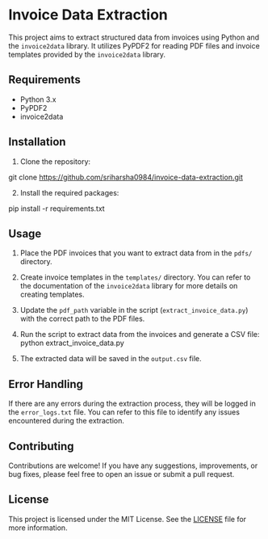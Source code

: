 # Invoice Data Extraction

This project aims to extract structured data from invoices using Python and the `invoice2data` library. It utilizes PyPDF2 for reading PDF files and invoice templates provided by the `invoice2data` library.

## Requirements

- Python 3.x
- PyPDF2
- invoice2data

## Installation

1. Clone the repository:

git clone https://github.com/sriharsha0984/invoice-data-extraction.git

2. Install the required packages:

pip install -r requirements.txt



## Usage

1. Place the PDF invoices that you want to extract data from in the `pdfs/` directory.

2. Create invoice templates in the `templates/` directory. You can refer to the documentation of the `invoice2data` library for more details on creating templates.

3. Update the `pdf_path` variable in the script (`extract_invoice_data.py`) with the correct path to the PDF files.

4. Run the script to extract data from the invoices and generate a CSV file:
python extract_invoice_data.py


5. The extracted data will be saved in the `output.csv` file.

## Error Handling

If there are any errors during the extraction process, they will be logged in the `error_logs.txt` file. You can refer to this file to identify any issues encountered during the extraction.

## Contributing

Contributions are welcome! If you have any suggestions, improvements, or bug fixes, please feel free to open an issue or submit a pull request.

## License

This project is licensed under the MIT License. See the [LICENSE](LICENSE) file for more information.

